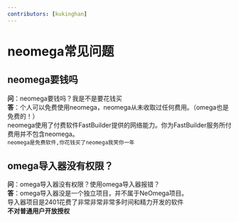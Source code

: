 ```yaml
---
contributors: [kukinghan]
---
```


# neomega常见问题

## neomega要钱吗
**问**：neomega要钱吗？我是不是要花钱买<br>
**答**：个人可以免费使用neomega，neomega从未收取过任何费用。（omega也是免费的！）<br/>
neomega使用了付费软件FastBuilder提供的网络能力。你为FastBuilder服务所付费用并不包含neomega。<br/>
`neomega是免费软件,你花钱买了neomega我笑你一年`

## omega导入器没有权限？
**问**：omega导入器没有权限？使用omega导入器报错？<br/>
**答**：omega导入器没是一个独立项目，并不属于NeOmega项目。<br/>
导入器项目是2401花费了非常非常非常多时间和精力开发的软件<br/>
**不对普通用户开放授权**